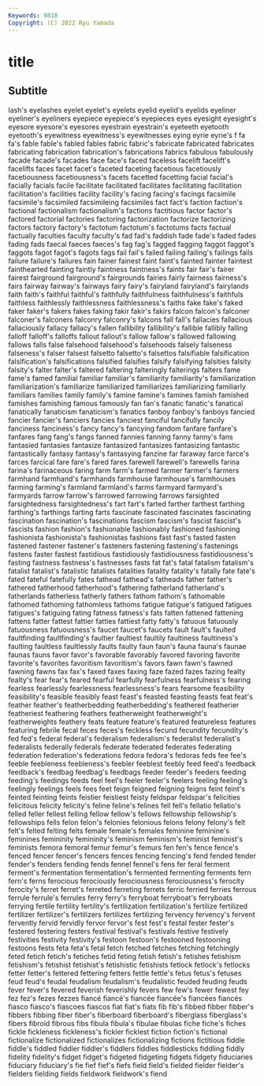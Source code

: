 ```yaml
---
Keywords: 9818
Copyright: (C) 2022 Ryu Yamada
---
```



# title

## Subtitle
lash's eyelashes eyelet eyelet's eyelets eyelid
eyelid's eyelids eyeliner eyeliner's eyeliners eyepiece eyepiece's eyepieces eyes eyesight
eyesight's eyesore eyesore's eyesores eyestrain eyestrain's eyeteeth eyetooth eyetooth's eyewitness
eyewitness's eyewitnesses eying eyrie eyrie's f fa fa's fable fable's
fabled fables fabric fabric's fabricate fabricated fabricates fabricating fabrication fabrication's
fabrications fabrics fabulous fabulously facade facade's facades face face's faced
faceless facelift facelift's facelifts faces facet facet's faceted faceting facetious
facetiously facetiousness facetiousness's facets facetted facetting facial facial's facially facials
facile facilitate facilitated facilitates facilitating facilitation facilitation's facilities facility facility's
facing facing's facings facsimile facsimile's facsimiled facsimileing facsimiles fact fact's
faction faction's factional factionalism factionalism's factions factitious factor factor's factored
factorial factories factoring factorization factorize factorizing factors factory factory's factotum
factotum's factotums facts factual factually faculties faculty faculty's fad fad's
faddish fade fade's faded fades fading fads faecal faeces faeces's
fag fag's fagged fagging faggot faggot's faggots fagot fagot's fagots
fags fail fail's failed failing failing's failings fails failure failure's
failures fain fainer fainest faint faint's fainted fainter faintest fainthearted
fainting faintly faintness faintness's faints fair fair's fairer fairest fairground
fairground's fairgrounds fairies fairly fairness fairness's fairs fairway fairway's fairways
fairy fairy's fairyland fairyland's fairylands faith faith's faithful faithful's faithfully
faithfulness faithfulness's faithfuls faithless faithlessly faithlessness faithlessness's faiths fake fake's
faked faker faker's fakers fakes faking fakir fakir's fakirs falcon
falcon's falconer falconer's falconers falconry falconry's falcons fall fall's fallacies
fallacious fallaciously fallacy fallacy's fallen fallibility fallibility's fallible fallibly falling
falloff falloff's falloffs fallout fallout's fallow fallow's fallowed fallowing fallows
falls false falsehood falsehood's falsehoods falsely falseness falseness's falser falsest
falsetto falsetto's falsettos falsifiable falsification falsification's falsifications falsified falsifies falsify
falsifying falsities falsity falsity's falter falter's faltered faltering falteringly falterings
falters fame fame's famed familial familiar familiar's familiarity familiarity's familiarization
familiarization's familiarize familiarized familiarizes familiarizing familiarly familiars families family family's
famine famine's famines famish famished famishes famishing famous famously fan
fan's fanatic fanatic's fanatical fanatically fanaticism fanaticism's fanatics fanboy fanboy's
fanboys fancied fancier fancier's fanciers fancies fanciest fanciful fancifully fancily
fanciness fanciness's fancy fancy's fancying fandom fanfare fanfare's fanfares fang
fang's fangs fanned fannies fanning fanny fanny's fans fantasied fantasies
fantasize fantasized fantasizes fantasizing fantastic fantastically fantasy fantasy's fantasying fanzine
far faraway farce farce's farces farcical fare fare's fared fares
farewell farewell's farewells farina farina's farinaceous faring farm farm's farmed
farmer farmer's farmers farmhand farmhand's farmhands farmhouse farmhouse's farmhouses farming
farming's farmland farmland's farms farmyard farmyard's farmyards farrow farrow's farrowed
farrowing farrows farsighted farsightedness farsightedness's fart fart's farted farther farthest
farthing farthing's farthings farting farts fascinate fascinated fascinates fascinating fascination
fascination's fascinations fascism fascism's fascist fascist's fascists fashion fashion's fashionable
fashionably fashioned fashioning fashionista fashionista's fashionistas fashions fast fast's fasted
fasten fastened fastener fastener's fasteners fastening fastening's fastenings fastens faster
fastest fastidious fastidiously fastidiousness fastidiousness's fasting fastness fastness's fastnesses fasts
fat fat's fatal fatalism fatalism's fatalist fatalist's fatalistic fatalists fatalities
fatality fatality's fatally fate fate's fated fateful fatefully fates fathead
fathead's fatheads father father's fathered fatherhood fatherhood's fathering fatherland fatherland's
fatherlands fatherless fatherly fathers fathom fathom's fathomable fathomed fathoming fathomless
fathoms fatigue fatigue's fatigued fatigues fatigues's fatiguing fating fatness fatness's
fats fatten fattened fattening fattens fatter fattest fattier fatties fattiest
fatty fatty's fatuous fatuously fatuousness fatuousness's faucet faucet's faucets fault
fault's faulted faultfinding faultfinding's faultier faultiest faultily faultiness faultiness's faulting
faultless faultlessly faults faulty faun faun's fauna fauna's faunae faunas
fauns favor favor's favorable favorably favored favoring favorite favorite's favorites
favoritism favoritism's favors fawn fawn's fawned fawning fawns fax fax's
faxed faxes faxing faze fazed fazes fazing fealty fealty's fear
fear's feared fearful fearfully fearfulness fearfulness's fearing fearless fearlessly fearlessness
fearlessness's fears fearsome feasibility feasibility's feasible feasibly feast feast's feasted
feasting feasts feat feat's feather feather's featherbedding featherbedding's feathered featherier
featheriest feathering feathers featherweight featherweight's featherweights feathery feats feature feature's
featured featureless features featuring febrile fecal feces feces's feckless fecund
fecundity fecundity's fed fed's federal federal's federalism federalism's federalist federalist's
federalists federally federals federate federated federates federating federation federation's federations
fedora fedora's fedoras feds fee fee's feeble feebleness feebleness's feebler
feeblest feebly feed feed's feedback feedback's feedbag feedbag's feedbags feeder
feeder's feeders feeding feeding's feedings feeds feel feel's feeler feeler's
feelers feeling feeling's feelingly feelings feels fees feet feign feigned
feigning feigns feint feint's feinted feinting feints feistier feistiest feisty
feldspar feldspar's felicities felicitous felicity felicity's feline feline's felines fell
fell's fellatio fellatio's felled feller fellest felling fellow fellow's fellows
fellowship fellowship's fellowships fells felon felon's felonies felonious felons felony
felony's felt felt's felted felting felts female female's females feminine
feminine's feminines femininity femininity's feminism feminism's feminist feminist's feminists femora
femoral femur femur's femurs fen fen's fence fence's fenced fencer
fencer's fencers fences fencing fencing's fend fended fender fender's fenders
fending fends fennel fennel's fens fer feral ferment ferment's fermentation
fermentation's fermented fermenting ferments fern fern's ferns ferocious ferociously ferociousness
ferociousness's ferocity ferocity's ferret ferret's ferreted ferreting ferrets ferric ferried
ferries ferrous ferrule ferrule's ferrules ferry ferry's ferryboat ferryboat's ferryboats
ferrying fertile fertility fertility's fertilization fertilization's fertilize fertilized fertilizer fertilizer's
fertilizers fertilizes fertilizing fervency fervency's fervent fervently fervid fervidly fervor
fervor's fest fest's festal fester fester's festered festering festers festival
festival's festivals festive festively festivities festivity festivity's festoon festoon's festooned
festooning festoons fests feta feta's fetal fetch fetched fetches fetching
fetchingly feted fetich fetich's fetiches fetid feting fetish fetish's fetishes
fetishism fetishism's fetishist fetishist's fetishistic fetishists fetlock fetlock's fetlocks fetter
fetter's fettered fettering fetters fettle fettle's fetus fetus's fetuses feud
feud's feudal feudalism feudalism's feudalistic feuded feuding feuds fever fever's
fevered feverish feverishly fevers few few's fewer fewest fey fez
fez's fezes fezzes fiancé fiancé's fiancée fiancée's fiancées fiancés fiasco
fiasco's fiascoes fiascos fiat fiat's fiats fib fib's fibbed fibber
fibber's fibbers fibbing fiber fiber's fiberboard fiberboard's fiberglass fiberglass's fibers
fibroid fibrous fibs fibula fibula's fibulae fibulas fiche fiche's fiches
fickle fickleness fickleness's fickler ficklest fiction fiction's fictional fictionalize fictionalized
fictionalizes fictionalizing fictions fictitious fiddle fiddle's fiddled fiddler fiddler's fiddlers
fiddles fiddlesticks fiddling fiddly fidelity fidelity's fidget fidget's fidgeted fidgeting
fidgets fidgety fiduciaries fiduciary fiduciary's fie fief fief's fiefs field
field's fielded fielder fielder's fielders fielding fields fieldwork fieldwork's fiend
